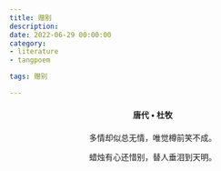 ```yaml
---
title: 赠别
description:
date: 2022-06-29 00:00:00
category:
- literature
- tangpoem

tags: 赠别

---
```


<div id="poem-author">
唐代 • 杜牧
</div>
<div id="poem-body">
<p class="poem-paragraph">多情却似总无情，唯觉樽前笑不成。</p>
<p class="poem-paragraph">蜡烛有心还惜别，替人垂泪到天明。</p>

</div>

<style>

#poem-author {
    width: 100%;
    text-align: center;
    margin: 20px 0;
    font-weight: bold;
}
#poem-body {
    width: 100%;
    text-align: center;
}
.poem-paragraph {
    font-family: "仿宋"
}

</style>